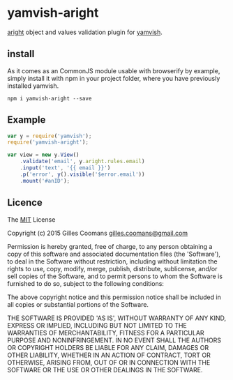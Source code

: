 # yamvish-aright

[aright](https://github.com/nomocas/aright) object and values validation plugin for [yamvish](https://github.com/nomocas/yamvish).

## install

As it comes as an CommonJS module usable with browserify by example, simply install it with npm in your project folder, where you have previously installed yamvish.
```
npm i yamvish-aright --save
```

## Example

```javascript
var y = require('yamvish');
require('yamvish-aright');

var view = new y.View()
    .validate('email', y.aright.rules.email)
    .input('text', '{{ email }}')
    .p('error', y().visible('$error.email'))
    .mount('#anID');
```

## Licence

The [MIT](http://opensource.org/licenses/MIT) License

Copyright (c) 2015 Gilles Coomans <gilles.coomans@gmail.com>

Permission is hereby granted, free of charge, to any person obtaining a copy of this software and associated documentation files (the 'Software'), to deal in the Software without restriction, including without limitation the rights to use, copy, modify, merge, publish, distribute, sublicense, and/or sell copies of the Software, and to permit persons to whom the Software is furnished to do so, subject to the following conditions:

The above copyright notice and this permission notice shall be included in all copies or substantial portions of the Software.

THE SOFTWARE IS PROVIDED 'AS IS', WITHOUT WARRANTY OF ANY KIND, EXPRESS OR IMPLIED, INCLUDING BUT NOT LIMITED TO THE WARRANTIES OF MERCHANTABILITY, FITNESS FOR A PARTICULAR PURPOSE AND NONINFRINGEMENT. IN NO EVENT SHALL THE AUTHORS OR COPYRIGHT HOLDERS BE LIABLE FOR ANY CLAIM, DAMAGES OR OTHER LIABILITY, WHETHER IN AN ACTION OF CONTRACT, TORT OR OTHERWISE, ARISING FROM, OUT OF OR IN CONNECTION WITH THE SOFTWARE OR THE USE OR OTHER DEALINGS IN THE SOFTWARE.

